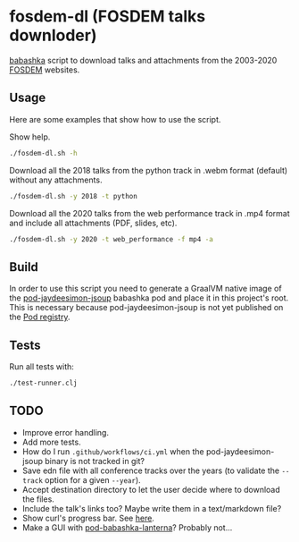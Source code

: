 # fosdem-dl (FOSDEM talks downloder)

[babashka](https://github.com/babashka/babashka) script to download talks and attachments from the 2003-2020 [FOSDEM](https://fosdem.org/2021/) websites.

## Usage

Here are some examples that show how to use the script.

Show help.

```sh
./fosdem-dl.sh -h
```

Download all the 2018 talks from the python track in .webm format (default) without any attachments.

```sh
./fosdem-dl.sh -y 2018 -t python
```

Download all the 2020 talks from the web performance track in .mp4 format and include all attachments (PDF, slides, etc).

```sh
./fosdem-dl.sh -y 2020 -t web_performance -f mp4 -a
```

## Build

In order to use this script you need to generate a GraalVM native image of the [pod-jaydeesimon-jsoup](https://github.com/jaydeesimon/pod-jaydeesimon-jsoup) babashka pod and place it in this project's root. This is necessary because pod-jaydeesimon-jsoup is not yet published on the [Pod registry](https://github.com/babashka/pod-registry).

## Tests

Run all tests with:

```sh
./test-runner.clj
```

## TODO

- Improve error handling.
- Add more tests.
- How do I run `.github/workflows/ci.yml` when the pod-jaydeesimon-jsoup binary is not tracked in git?
- Save edn file with all conference tracks over the years (to validate the `--track` option for a given `--year`).
- Accept destination directory to let the user decide where to download the files.
- Include the talk's links too? Maybe write them in a text/markdown file?
- Show curl's progress bar. See [here](https://github.com/babashka/babashka.curl/issues/34).
- Make a GUI with [pod-babashka-lanterna](https://github.com/babashka/pod-babashka-lanterna)? Probably not...

